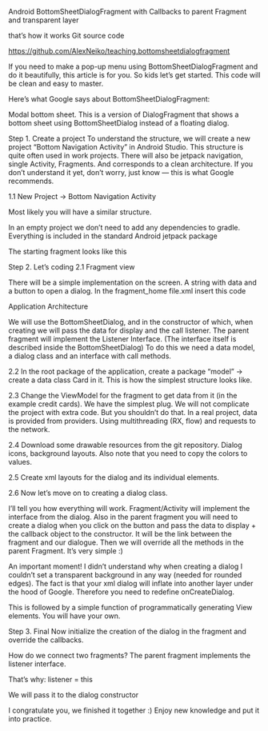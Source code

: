 Android BottomSheetDialogFragment with Callbacks to parent Fragment and transparent layer

that’s how it works
Git source code

https://github.com/AlexNeiko/teaching.bottomsheetdialogfragment

If you need to make a pop-up menu using BottomSheetDialogFragment and do it beautifully, this article is for you. So kids let’s get started. This code will be clean and easy to master.

Here’s what Google says about BottomSheetDialogFragment:

Modal bottom sheet. This is a version of DialogFragment that shows a bottom sheet using BottomSheetDialog instead of a floating dialog.

Step 1. Create a project
To understand the structure, we will create a new project “Bottom Navigation Activity” in Android Studio. This structure is quite often used in work projects. There will also be jetpack navigation, single Activity, Fragments. And corresponds to a clean architecture. If you don’t understand it yet, don’t worry, just know — this is what Google recommends.

1.1 New Project -> Bottom Navigation Activity



Most likely you will have a similar structure.



In an empty project we don’t need to add any dependencies to gradle. Everything is included in the standard Android jetpack package

The starting fragment looks like this


Step 2. Let’s coding
2.1 Fragment view

There will be a simple implementation on the screen. A string with data and a button to open a dialog.
In the fragment_home file.xml insert this code


Application Architecture


We will use the BottomSheetDialog, and in the constructor of which, when creating we will pass the data for display and the call listener. The parent fragment will implement the Listener Interface. (The interface itself is described inside the BottomSheetDialog)
To do this we need a data model, a dialog class and an interface with call methods.

2.2 In the root package of the application, create a package “model” -> create a data class Card in it. This is how the simplest structure looks like.


2.3 Change the ViewModel for the fragment to get data from it (in the example credit cards). We have the simplest plug. We will not complicate the project with extra code. But you shouldn’t do that. In a real project, data is provided from providers. Using multithreading (RX, flow) and requests to the network.


2.4 Download some drawable resources from the git repository. Dialog icons, background layouts. Also note that you need to copy the colors to values.

2.5 Create xml layouts for the dialog and its individual elements.




2.6 Now let’s move on to creating a dialog class.

I’ll tell you how everything will work. Fragment/Activity will implement the interface from the dialog. Also in the parent fragment you will need to create a dialog when you click on the button and pass the data to display + the callback object to the constructor. It will be the link between the fragment and our dialogue.
Then we will override all the methods in the parent Fragment. It’s very simple :)

An important moment! I didn’t understand why when creating a dialog I couldn’t set a transparent background in any way (needed for rounded edges). The fact is that your xml dialog will inflate into another layer under the hood of Google. Therefore you need to redefine onCreateDialog.

This is followed by a simple function of programmatically generating View elements. You will have your own.


Step 3. Final
Now initialize the creation of the dialog in the fragment and override the callbacks.

How do we connect two fragments? The parent fragment implements the listener interface.

That’s why: listener = this

We will pass it to the dialog constructor


I congratulate you, we finished it together :) Enjoy new knowledge and put it into practice.

